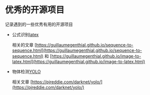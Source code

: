 # 优秀的开源项目

记录遇到的一些优秀有用的开源项目

* 公式识别[latex](https://github.com/guillaumegenthial/im2latex)

    相关的文章 [https://guillaumegenthial.github.io/sequence-to-sequence.html](https://guillaumegenthial.github.io/sequence-to-sequence.html) 和 [https://guillaumegenthial.github.io/image-to-latex.html](https://guillaumegenthial.github.io/image-to-latex.html)

* 物体检测[YOLO](https://github.com/pjreddie/darknet/wiki/YOLO:-Real-Time-Object-Detection)

    相关文章 [https://pjreddie.com/darknet/yolo/](https://pjreddie.com/darknet/yolo/)

